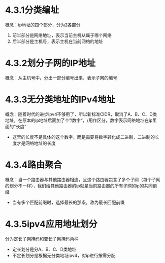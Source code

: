 # 4.3.1分类编址
概念：ip地址的四个部分，分为2各部分
1. 前半部分是网络地址，表示当前主机从属于哪个网络
2. 后半部分是主机号，表示主机在当前网络的地址
# 4.3.2划分子网的IP地址
概念：从主机号中，分出一部分编号出来，表示子网的编号
# 4.3.3无分类地址的IPv4地址
概念：随着时代的进步ipv4不够用了，所以新标准CIDR，取消了A、B、C、D类地址，在原本的ip地址后面加了个”/数字“，/用作区分，数字表示网络地址在ip里面的“长度”
* 这里的长度不是具体的这个数字，而是需要将数字转化成二进制，二进制的长度才是网络地址的长度
# 4.3.4路由聚合
概念：当一个路由器与其他路由器相连，且这个路由器包含了多个子网（每个子网的划分不一样），我们给其他路由器的ip就是当前路由器的所有子网的ip的共同前缀
* 当有多个匹配前缀时，选择最长的那条，称为最长匹配前缀
# 4.3.5ipv4应用地址划分
分为定长子网掩码和变长子网掩码两种
* 定长划分是分A、B、C、D类地址
* 不定长划分是根据无分类地址ipv4，对ip进行按需分配